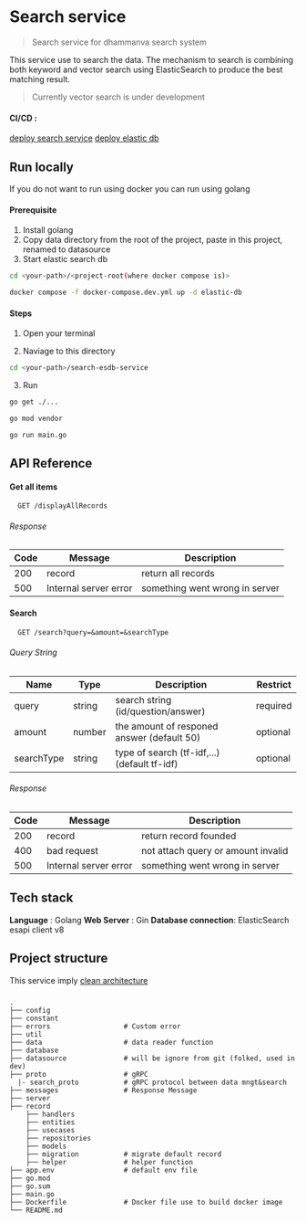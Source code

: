 # Search service 
> Search service for dhammanva search system

This service use to search the data. The mechanism to search is combining both keyword and vector search using ElasticSearch to produce the best matching result. 

> Currently vector search is under development

#### CI/CD : 
[deploy search service](../.github/workflows/search-deploy.yml)
[deploy elastic db](../.github/workflows/elastic.yml)


## Run locally 
If you do not want to run using docker you can run using golang

#### Prerequisite 

1. Install golang 
2. Copy data directory from the root of the project, paste in this project, renamed to datasource
3. Start elastic search db 
``` bash
cd <your-path>/<project-root(where docker compose is)>
```
``` bash
docker compose -f docker-compose.dev.yml up -d elastic-db
```

#### Steps
1. Open your terminal

2. Naviage to this directory 
```bash
cd <your-path>/search-esdb-service
```

3. Run
```bash
go get ./...
```
```bash
go mod vendor
```
```bash
go run main.go 
```

## API Reference

#### Get all items

```http
  GET /displayAllRecords
```

###### Response
| Code         | Message   | Description           |
|--------------|--------|-----------------------|
| 200 | record | return all records |
| 500 | Internal server error  | something went wrong in server |

#### Search

```http
  GET /search?query=&amount=&searchType
```
###### Query  String
| Name         | Type   | Description           |Restrict           |
|--------------|--------|-----------------------|-----------------------|
| query | string  | search string (id/question/answer) | required |
| amount | number  | the amount of responed answer (default 50) | optional |
| searchType | string  | type of search (tf-idf,...) (default tf-idf) | optional |


###### Response 
| Code         | Message   | Description           |
|--------------|--------|-----------------------|
| 200 | record | return record founded |
| 400 | bad request  | not attach query or amount invalid |
| 500 | Internal server error  | something went wrong in server |

## Tech stack 
**Language** : Golang
**Web Server** : Gin
**Database connection**: ElasticSearch esapi client v8

## Project structure
This service imply [clean architecture](https://blog.cleancoder.com/uncle-bob/2012/08/13/the-clean-architecture.html)
### 

    .
    ├── config
    ├── constant 
    ├── errors                  # Custom error   
    ├── util      
    ├── data                    # data reader function
    ├── database 
    ├── datasource              # will be ignore from git (folked, used in dev) 
    ├── proto                   # gRPC   
      |- search_proto           # gRPC protocol between data mngt&search                  
    ├── messages                # Response Message
    ├── server                     
    ├── record
        ├── handlers           
        ├── entities
        ├── usecases
        ├── repositories
        ├── models
        ├── migration           # migrate default record
        ├── helper              # helper function  
    ├── app.env                 # default env file
    ├── go.mod               
    ├── go.sum               
    ├── main.go              
    ├── Dockerfile              # Docker file use to build docker image
    └── README.md
